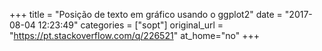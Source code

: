 +++
title = "Posição de texto em gráfico usando o ggplot2"
date = "2017-08-04 12:23:49"
categories = ["sopt"]
original_url = "https://pt.stackoverflow.com/q/226521"
at_home="no"
+++

